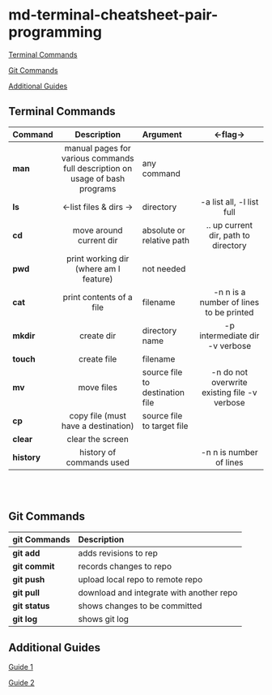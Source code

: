 # md-terminal-cheatsheet-pair-programming

[Terminal Commands](#terminal-commands)

[Git Commands](#git-commands)

[Additional Guides](#additional-guides)
## Terminal Commands

| Command | Description | Argument | <-flag->|
| :--------| :-----------: | :-------- | :---: |  
| **man** | manual pages for various commands full description on usage of bash programs | any command | |
| **ls** | <-list files & dirs -> | directory | -a list all, -l list full  
|**cd** | move around current dir | absolute or relative path | .. up current dir, path to directory  
| **pwd** | print working dir (where am I feature) | not needed |  
| **cat** | print contents of a file | filename | -n n is a number of lines to be printed |  
| **mkdir** | create dir |  directory name | -p intermediate dir -v verbose |  
| **touch** | create file | filename | |  
| **mv** | move files | source file to destination file | -n do not overwrite existing  file -v verbose |  
| **cp** | copy file (must have a destination)| source file to target file|   
| **clear** |  clear the screen | | |  
| **history** | history of commands used | | -n n is number of lines 

<br>
<br>

## Git Commands

| git Commands | Description |
|:---| :---|
|**git add**| adds revisions to rep|
|**git commit**| records changes to repo|
|**git push**| upload local repo to remote repo|
**git pull**| download and integrate with another repo|
**git status**| shows changes to be committed|
**git log**| shows git log|

## Additional Guides

[Guide 1](https://support.squarespace.com/hc/en-us/articles/206543587-Markdown-cheat-sheet)

[Guide 2](https://github.com/adam-p/markdown-here/wiki/Markdown-Cheatsheet)